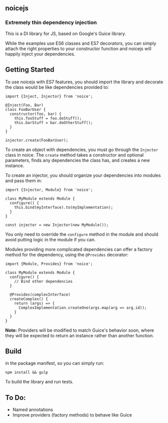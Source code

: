 ## noicejs
### Extremely thin dependency injection

This is a DI library for JS, based on Google's Guice library.

While the examples use ES6 classes and ES7 decorators, you can
simply attach the right properties to your constructor function
and noicejs will happily inject your dependencies.

## Getting Started
To use noicejs with ES7 features, you should import the library
and decorate the class would be like dependencies provided to:

    import {Inject, Injector} from 'noice';

    @Inject(Foo, Bar)
    class FooBarUser {
      constructor(foo, bar) {
        this.fooStuff = foo.doStuff();
        this.barStuff = bar.doOtherStuff();
      }
    }

    injector.create(FooBarUser);

To create an object with dependencies, you must go through the
`Injector` class in noice. The `create` method takes a constructor
and optional parameters, finds any dependencies the class has, and
creates a new instance.

To create an injector, you should organize your dependencies into
modules and pass them in:

    import {Injector, Module} from 'noice';

    class MyModule extends Module {
      configure() {
        this.bind(myInterface).to(myImplementation);
      }
    }

    const injector = new Injector(new MyModule());

You only need to override the `configure` method in the module
and should avoid putting logic in the module if you can.

Modules providing more complicated dependencies can offer a factory
method for the dependency, using the `@Provides` decorator:

    import {Module, Provides} from 'noice';

    class MyModule extends Module {
      configure() {
        // Bind other dependencies
      }

      @Provides(complexInterface)
      createComplex() {
        return (args) => {
          ComplexImplementation.createOne(args.map(arg => arg.id));
        }
      }
    }

**Note:** Providers will be modified to match Guice's behavior soon,
where they will be expected to return an instance rather than another
function.

## Build
in the package manifest, so you can simply run:

    npm install && gulp

To build the library and run tests.


## To Do:

 * Named annotations
 * Improve providers (factory methods) to behave like Guice
